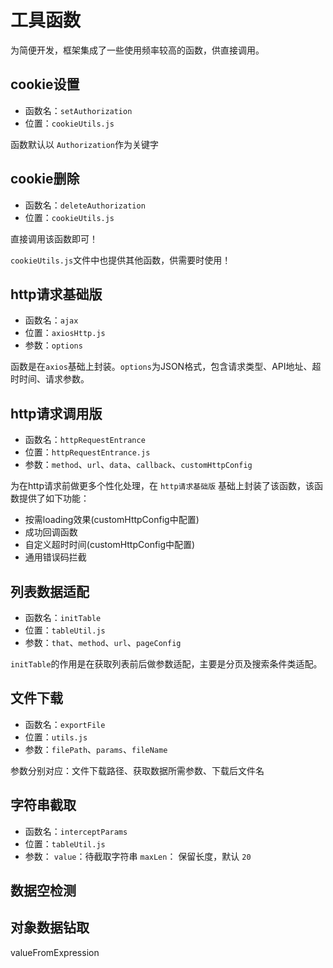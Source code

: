 # 工具函数

为简便开发，框架集成了一些使用频率较高的函数，供直接调用。

## cookie设置

- 函数名：`setAuthorization`
- 位置：`cookieUtils.js`

函数默认以 `Authorization`作为关键字

## cookie删除

- 函数名：`deleteAuthorization`
- 位置：`cookieUtils.js`

直接调用该函数即可！

`cookieUtils.js`文件中也提供其他函数，供需要时使用！

## http请求基础版

- 函数名：`ajax`
- 位置：`axiosHttp.js`
- 参数：`options`

函数是在`axios`基础上封装。`options`为JSON格式，包含请求类型、API地址、超时时间、请求参数。

## http请求调用版

- 函数名：`httpRequestEntrance`
- 位置：`httpRequestEntrance.js`
- 参数：`method`、`url`、`data`、`callback`、`customHttpConfig`

为在http请求前做更多个性化处理，在 `http请求基础版` 基础上封装了该函数，该函数提供了如下功能：

- 按需loading效果(customHttpConfig中配置)
- 成功回调函数
- 自定义超时时间(customHttpConfig中配置)
- 通用错误码拦截

## 列表数据适配

- 函数名：`initTable`
- 位置：`tableUtil.js`
- 参数：`that`、`method`、`url`、`pageConfig`

`initTable`的作用是在获取列表前后做参数适配，主要是分页及搜索条件类适配。

## 文件下载

- 函数名：`exportFile`
- 位置：`utils.js`
- 参数：`filePath`、`params`、`fileName`

参数分别对应：文件下载路径、获取数据所需参数、下载后文件名

## 字符串截取

- 函数名：`interceptParams`
- 位置：`tableUtil.js`
- 参数：
`value`：待截取字符串
`maxLen`： 保留长度，默认 `20`



## 数据空检测

## 对象数据钻取
valueFromExpression


